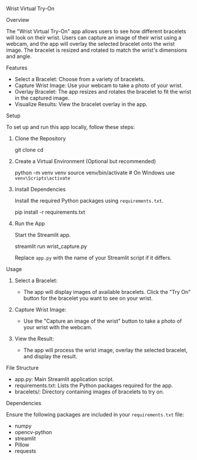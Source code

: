 Wrist Virtual Try-On

Overview

The "Wrist Virtual Try-On" app allows users to see how different bracelets will look on their wrist. Users can capture an image of their wrist using a webcam, and the app will overlay the selected bracelet onto the wrist image. The bracelet is resized and rotated to match the wrist's dimensions and angle.

Features

- Select a Bracelet: Choose from a variety of bracelets.
- Capture Wrist Image: Use your webcam to take a photo of your wrist.
- Overlay Bracelet: The app resizes and rotates the bracelet to fit the wrist in the captured image.
- Visualize Results: View the bracelet overlay in the app.

Setup

To set up and run this app locally, follow these steps:

1. Clone the Repository

   git clone <your-repository-url>
   cd <repository-directory>

2. Create a Virtual Environment (Optional but recommended)

   python -m venv venv
   source venv/bin/activate  # On Windows use `venv\Scripts\activate`

3. Install Dependencies

   Install the required Python packages using `requirements.txt`.

   pip install -r requirements.txt

4. Run the App

   Start the Streamlit app.

   streamlit run wrist_capture.py

   Replace `app.py` with the name of your Streamlit script if it differs.

Usage

1. Select a Bracelet:
   - The app will display images of available bracelets. Click the "Try On" button for the bracelet you want to see on your wrist.

2. Capture Wrist Image:
   - Use the "Capture an image of the wrist" button to take a photo of your wrist with the webcam.

3. View the Result:
   - The app will process the wrist image, overlay the selected bracelet, and display the result.

File Structure

- app.py: Main Streamlit application script.
- requirements.txt: Lists the Python packages required for the app.
- bracelets/: Directory containing images of bracelets to try on.

Dependencies

Ensure the following packages are included in your `requirements.txt` file:

- numpy
- opencv-python
- streamlit
- Pillow
- requests
